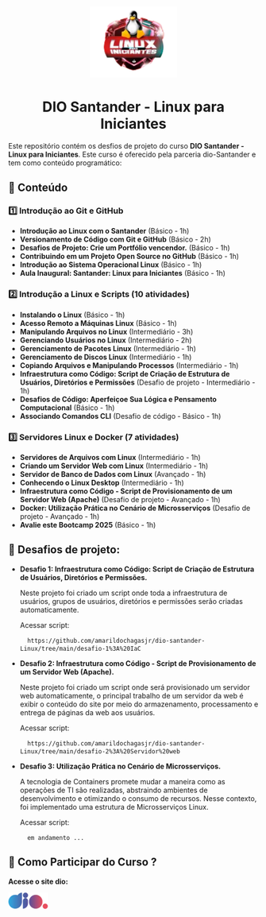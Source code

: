 <div align= "center">
   <img src="https://github.com/amarildochagasjr/dio-santander-Linux/blob/main/img/dio-santander.png" width="175" alt="dio.me">
   <h1>DIO Santander - Linux para Iniciantes</h1>
</div>

Este repositório contém os desfios de projeto do curso **DIO Santander - Linux para Iniciantes**. Este curso é oferecido pela parceria dio-Santander e tem como conteúdo programático:

## 📌 Conteúdo

### 1️⃣ Introdução ao Git e GitHub
- **Introdução ao Linux com o Santander** (Básico - 1h)
- **Versionamento de Código com Git e GitHub** (Básico - 2h)
- **Desafios de Projeto: Crie um Portfólio vencendor.** (Básico - 1h)
- **Contribuindo em um Projeto Open Source no GitHub** (Básico - 1h)
- **Introdução ao Sistema Operacional Linux** (Básico - 1h)
- **Aula Inaugural: Santander: Linux para Iniciantes** (Básico - 1h)

### 2️⃣ Introdução a Linux e Scripts (10 atividades)
- **Instalando o Linux** (Básico - 1h)
- **Acesso Remoto a Máquinas Linux** (Básico - 1h)
- **Manipulando Arquivos no Linux** (Intermediário - 3h)
- **Gerenciando Usuários no Linux** (Intermediário - 2h)
- **Gerenciamento de Pacotes Linux** (Intermediário - 1h)
- **Gerenciamento de Discos Linux** (Intermediário - 1h)
- **Copiando Arquivos e Manipulando Processos** (Intermediário - 1h)
- **Infraestrutura como Código: Script de Criação de Estrutura de Usuários, Diretórios e Permissões** (Desafio de projeto - Intermediário - 1h)
- **Desafios de Código: Aperfeiçoe Sua Lógica e Pensamento Computacional** (Básico - 1h)
- **Associando Comandos CLI** (Desafio de código - Básico - 1h)

### 3️⃣ Servidores Linux e Docker (7 atividades)
- **Servidores de Arquivos com Linux** (Intermediário - 1h)
- **Criando um Servidor Web com Linux** (Intermediário - 1h)
- **Servidor de Banco de Dados com Linux** (Avançado - 1h)
- **Conhecendo o Linux Desktop** (Intermediário - 1h)
- **Infraestrutura como Código - Script de Provisionamento de um Servidor Web (Apache)** (Desafio de projeto - Avançado - 1h)
- **Docker: Utilização Prática no Cenário de Microsserviços** (Desafio de projeto - Avançado - 1h)
- **Avalie este Bootcamp 2025** (Básico - 1h)

## 🎯 Desafios de projeto:
- **Desafio 1: Infraestrutura como Código: Script de Criação de Estrutura de Usuários, Diretórios e Permissões.**

  Neste projeto foi criado um script onde toda a infraestrutura de usuários, grupos de usuários, diretórios e permissões serão criadas automaticamente.

  Acessar script:

        https://github.com/amarildochagasjr/dio-santander-Linux/tree/main/desafio-1%3A%20IaC
        
- **Desafio 2: Infraestrutura como Código - Script de Provisionamento de um Servidor Web (Apache).**

  Neste projeto foi criado um script onde será provisionado um servidor web automaticamente, o principal trabalho de um servidor da web é exibir o conteúdo do site por meio do armazenamento, processamento e entrega de páginas da web aos usuários.

   Acessar script:

        https://github.com/amarildochagasjr/dio-santander-Linux/tree/main/desafio-2%3A%20Servidor%20web
  
- **Desafio 3: Utilização Prática no Cenário de Microsserviços.**

  A tecnologia de Containers promete mudar a maneira como as operações de TI são realizadas, abstraindo ambientes de desenvolvimento e otimizando o consumo de recursos. Nesse contexto, foi implementado uma estrutura de Microsserviços Linux.

   Acessar script:

        em andamento ...
  
## 🚀 Como Participar do Curso ?
**Acesse o site dio:**

   [![dio.me](https://github.com/amarildochagasjr/dio-santander-Linux/blob/main/img/dio.png)](https://web.dio.me/track/13769709-ed73-4c8b-a846-635c1299bacf)

